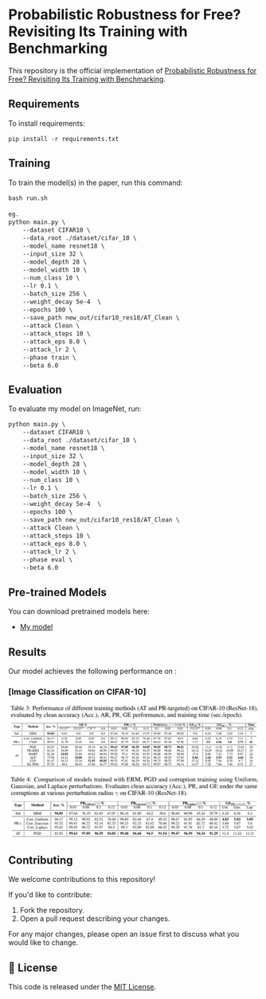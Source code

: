 # Probabilistic Robustness for Free? Revisiting Its Training with Benchmarking

This repository is the official implementation of [Probabilistic Robustness for Free? Revisiting Its Training with Benchmarking](https://arxiv.org/abs/2030.12345). 


## Requirements

To install requirements:

```setup
pip install -r requirements.txt
```


## Training

To train the model(s) in the paper, run this command:

```train
bash run.sh

eg.
python main.py \
    --dataset CIFAR10 \
    --data_root ./dataset/cifar_10 \
    --model_name resnet18 \
    --input_size 32 \
    --model_depth 28 \
    --model_width 10 \
    --num_class 10 \
    --lr 0.1 \
    --batch_size 256 \
    --weight_decay 5e-4  \
    --epochs 100 \
    --save_path new_out/cifar10_res18/AT_Clean \
    --attack Clean \
    --attack_steps 10 \
    --attack_eps 8.0 \
    --attack_lr 2 \
    --phase train \
    --beta 6.0 
```

## Evaluation

To evaluate my model on ImageNet, run:

```eval
python main.py \
    --dataset CIFAR10 \
    --data_root ./dataset/cifar_10 \
    --model_name resnet18 \
    --input_size 32 \
    --model_depth 28 \
    --model_width 10 \
    --num_class 10 \
    --lr 0.1 \
    --batch_size 256 \
    --weight_decay 5e-4  \
    --epochs 100 \
    --save_path new_out/cifar10_res18/AT_Clean \
    --attack Clean \
    --attack_steps 10 \
    --attack_eps 8.0 \
    --attack_lr 2 \
    --phase eval \
    --beta 6.0 
```


## Pre-trained Models

You can download pretrained models here:

- [My model](https://drive.google.com/mymodel.pth) 



## Results

Our model achieves the following performance on :

### [Image Classification on CIFAR-10]
<p align="center">
    <img src="docs/main_result.png" width="600px"/>
</p>


## Contributing

We welcome contributions to this repository!

If you'd like to contribute:

1. Fork the repository.
2. Open a pull request describing your changes.

For any major changes, please open an issue first to discuss what you would like to change.

## 📄 License

This code is released under the [MIT License](LICENSE).
